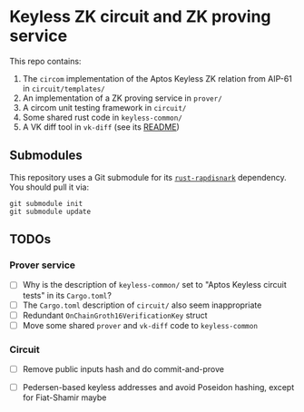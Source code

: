 # Keyless ZK circuit and ZK proving service

This repo contains:
1. The `circom` implementation of the Aptos Keyless ZK relation from AIP-61 in `circuit/templates/`
2. An implementation of a ZK proving service in `prover/`
3. A circom unit testing framework in `circuit/`
4. Some shared rust code in `keyless-common/`
5. A VK diff tool in `vk-diff` (see its [README](/vk-diff))

## Submodules

This repository uses a Git submodule for its [`rust-rapdisnark`](https://github.com/aptos-labs/rust-rapidsnark) dependency.
You should pull it via:

```
git submodule init
git submodule update
```

## TODOs

### Prover service

 - [ ] Why is the description of `keyless-common/` set to "Aptos Keyless circuit tests" in its `Cargo.toml`?
 - [ ] The `Cargo.toml` description of `circuit/` also seem inappropriate
 - [ ] Redundant `OnChainGroth16VerificationKey` struct
 - [ ] Move some shared `prover` and `vk-diff` code to `keyless-common`

### Circuit

 - [ ] Remove public inputs hash and do commit-and-prove
 - [ ] Pedersen-based keyless addresses and avoid Poseidon hashing, except for Fiat-Shamir maybe

